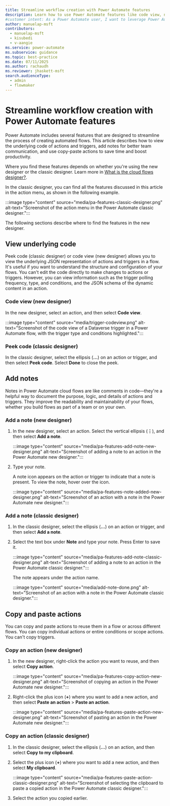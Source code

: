 ```yaml
---
title: Streamline workflow creation with Power Automate features
description: Learn how to use Power Automate features like code view, notes, and copy and paste actions to streamline your workflow creation.
#customer intent: As a Power Automate user, I want to leverage Power Automate features so that I can streamline workflow creation.
author: manuelap-msft
contributors:
  - manuelap-msft
  - kisubedi
  - v-aangie
ms.service: power-automate
ms.subservice: guidance
ms.topic: best-practice
ms.date: 07/11/2025
ms.author: rachaudh
ms.reviewer: jhaskett-msft
search.audienceType: 
  - admin
  - flowmaker
---
```


# Streamline workflow creation with Power Automate features

Power Automate includes several features that are designed to streamline the process of creating automated flows. This article describes how to view the underlying code of actions and triggers, add notes for better team communication, and use copy-paste actions to save time and boost productivity.

Where you find these features depends on whether you're using the new designer or the classic designer. Learn more in [What is the cloud flows designer?](../../flows-designer.md).

In the classic designer, you can find all the features discussed in this article in the action menu, as shown in the following example.

:::image type="content" source="media/pa-features-classic-designer.png" alt-text="Screenshot of the action menu in the Power Automate classic designer.":::

The following sections describe where to find the features in the new designer.

## View underlying code

Peek code (classic designer) or code view (new designer) allows you to view the underlying JSON representation of actions and triggers in a flow. It's useful if you want to understand the structure and configuration of your flows. You can't edit the code directly to make changes to actions or triggers. However, you can view information such as the trigger polling frequency, type, and conditions, and the JSON schema of the dynamic content in an action.

### Code view (new designer)

In the new designer, select an action, and then select **Code view**.

:::image type="content" source="media/trigger-codeview.png" alt-text="Screenshot of the code view of a Dataverse trigger in a Power Automate flow, with the trigger type and conditions highlighted.":::

### Peek code (classic designer)

In the classic designer, select the ellipsis (**&hellip;**) on an action or trigger, and then select **Peek code**. Select **Done** to close the peek.

## Add notes

Notes in Power Automate cloud flows are like comments in code&mdash;they're a helpful way to document the purpose, logic, and details of actions and triggers. They improve the readability and maintainability of your flows, whether you build flows as part of a team or on your own.

### Add a note (new designer)

1. In the new designer, select an action. Select the vertical ellipsis (**&vellip;**), and then select **Add a note**.

    :::image type="content" source="media/pa-features-add-note-new-designer.png" alt-text="Screenshot of adding a note to an action in the Power Automate new designer.":::

1. Type your note.

    A note icon appears on the action or trigger to indicate that a note is present. To view the note, hover over the icon.

    :::image type="content" source="media/pa-features-note-added-new-designer.png" alt-text="Screenshot of an action with a note in the Power Automate new designer.":::

### Add a note (classic designer)

1. In the classic designer, select the ellipsis (**&hellip;**) on an action or trigger, and then select **Add a note**.

1. Select the text box under **Note** and type your note. Press Enter to save it.

    :::image type="content" source="media/pa-features-add-note-classic-designer.png" alt-text="Screenshot of adding a note to an action in the Power Automate classic designer.":::

    The note appears under the action name.

    :::image type="content" source="media/add-note-done.png" alt-text="Screenshot of an action with a note in the Power Automate classic designer.":::

## Copy and paste actions

You can copy and paste actions to reuse them in a flow or across different flows. You can copy individual actions or entire conditions or scope actions. You can't copy triggers.

### Copy an action (new designer)

1. In the new designer, right-click the action you want to reuse, and then select **Copy action**.

    :::image type="content" source="media/pa-features-copy-action-new-designer.png" alt-text="Screenshot of copying an action in the Power Automate new designer.":::

1. Right-click the plus icon (**+**) where you want to add a new action, and then select **Paste an action** > **Paste an action**.

    :::image type="content" source="media/pa-features-paste-action-new-designer.png" alt-text="Screenshot of pasting an action in the Power Automate new designer.":::

### Copy an action (classic designer)

1. In the classic designer, select the ellipsis (**&hellip;**) on an action, and then select **Copy to my clipboard**.

1. Select the plus icon (**+**) where you want to add a new action, and then select **My clipboard**.

    :::image type="content" source="media/pa-features-paste-action-classic-designer.png" alt-text="Screenshot of selecting the clipboard to paste a copied action in the Power Automate classic designer.":::

1. Select the action you copied earlier.
